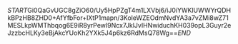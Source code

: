 $START$Gi0QaGvUGC8gZiO60/Uy5HpPZgT4m1LXVbj6/iJ0iYWKlUWWYrQDHkBPzHB8ZHD0+AfYfbFor+lXtP1mapn/3KoleWZEOdmNvdYA3a7vZMi8wZ71MESLkpWMThbqog6E9iR8yrPewI9Ncx7JklJvIHNwiduchKH039opL3Guyr2eJzzbcHLKy3eBjAkcYUoKh2YXk5J4p6kz6RdMsQ78Wg==$END$